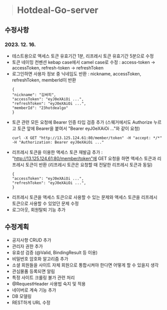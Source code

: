 > # Hotdeal-Go-server

## 수정사항

### 2023. 12. 16.

- 테스트용으로 액세스 토큰 유효기간 1분, 리프레시 토큰 유효기간 5분으로 수정
- 토큰 네이밍 컨벤션 kebap case에서 camel case로 수정 : access-token -> accessToken, refresh-token -> refreshToken
- 로그인하면 사용자 정보 중 닉네임도 반환 : nickname, accessToken, refreshToken, memberId이 반환
  ```
  {
  "nickname": "김싸피",
  "accessToken": "eyJ0eXAiOi ...",
  "refreshToken": "eyJ0eXAiOi ...",
  "memberId": "23hotdealgo"
  }
  ```
- 토큰 관련 모든 요청에 Bearer 인증 타입 검증 추가 (스웨거에서도 Authorize 누르고 토큰 앞에 Bearer을 붙여서 "Bearer eyJ0eXAiOi ..."와 같이 요청)
  ```
  curl -X GET "http://13.125.124.61:80/member/token" -H "accept: */*" -H "Authorization: Bearer eyJ0eXAiOi ..."
  ```
- 리프레시 토큰을 이용한 액세스 토큰 재발급 추가 : "http://13.125.124.61:80/member/token"에 GET 요청을 하면 액세스 토큰과 리프레시 토큰이 반환 (리프레시 토큰은 요청할 때 전달한 리프레시 토큰과 동일)
  ```
  {
  "accessToken": "eyJ0eXAiOi ...",
  "refreshToken": "eyJ0eXAiOi ...",
  }
  ```
- 리프레시 토큰을 액세스 토큰으로 사용할 수 있는 문제와 액세스 토큰을 리프레시 토큰으로 사용할 수 있었던 문제 수정
- 로그아웃, 회원탈퇴 기능 추가

## 수정계획

- 공지사항 CRUD 추가
- 관리자 권한 추가
- 유효성 검증 (@Valid, BindingResult 등 이용)
- 비밀번호 암호화 알고리즘 추가
- 소셜 회원들을 사이트 자체 회원으로 통합시켜야 한다면 어떻게 할 수 있을지 생각
- 관심물품 등록되면 알림
- 특정 사이트 크롤링 불가 관련 처리
- @RequestHeader 사용법 숙지 및 적용
- 네이버로 계속 기능 추가
- DB 모델링
- REST하게 URL 수정
